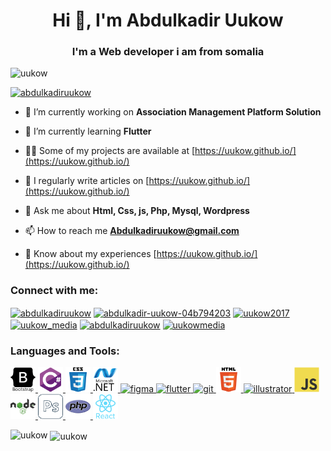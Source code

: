 <h1 align="center">Hi 👋, I'm Abdulkadir Uukow</h1>
<h3 align="center">I'm a Web developer i am from somalia</h3>

<p align="left"> <img src="https://komarev.com/ghpvc/?username=uukow&label=Profile%20views&color=0e75b6&style=flat" alt="uukow" /> </p>

<p align="left"> <a href="https://twitter.com/abdulkadiruukow" target="blank"><img src="https://img.shields.io/twitter/follow/abdulkadiruukow?logo=twitter&style=for-the-badge" alt="abdulkadiruukow" /></a> </p>

- 🔭 I’m currently working on **Association Management Platform Solution**

- 🌱 I’m currently learning **Flutter**

- 👨‍💻 Some of my projects are available at [https://uukow.github.io/](https://uukow.github.io/)

- 📝 I regularly write articles on [https://uukow.github.io/](https://uukow.github.io/)

- 💬 Ask me about **Html, Css, js, Php, Mysql, Wordpress**

- 📫 How to reach me **Abdulkadiruukow@gmail.com**

- 📄 Know about my experiences [https://uukow.github.io/](https://uukow.github.io/)

<h3 align="left">Connect with me:</h3>
<p align="left">
<a href="https://twitter.com/abdulkadiruukow" target="blank"><img align="center" src="https://raw.githubusercontent.com/rahuldkjain/github-profile-readme-generator/master/src/images/icons/Social/twitter.svg" alt="abdulkadiruukow" height="30" width="40" /></a>
<a href="https://linkedin.com/in/abdulkadir-uukow-04b794203" target="blank"><img align="center" src="https://raw.githubusercontent.com/rahuldkjain/github-profile-readme-generator/master/src/images/icons/Social/linked-in-alt.svg" alt="abdulkadir-uukow-04b794203" height="30" width="40" /></a>
<a href="https://fb.com/uukow2017" target="blank"><img align="center" src="https://raw.githubusercontent.com/rahuldkjain/github-profile-readme-generator/master/src/images/icons/Social/facebook.svg" alt="uukow2017" height="30" width="40" /></a>
<a href="https://instagram.com/uukow_media" target="blank"><img align="center" src="https://raw.githubusercontent.com/rahuldkjain/github-profile-readme-generator/master/src/images/icons/Social/instagram.svg" alt="uukow_media" height="30" width="40" /></a>
<a href="https://www.behance.net/abdulkadiruukow" target="blank"><img align="center" src="https://raw.githubusercontent.com/rahuldkjain/github-profile-readme-generator/master/src/images/icons/Social/behance.svg" alt="abdulkadiruukow" height="30" width="40" /></a>
<a href="https://www.youtube.com/c/uukowmedia" target="blank"><img align="center" src="https://raw.githubusercontent.com/rahuldkjain/github-profile-readme-generator/master/src/images/icons/Social/youtube.svg" alt="uukowmedia" height="30" width="40" /></a>
</p>

<h3 align="left">Languages and Tools:</h3>
<p align="left"> <a href="https://getbootstrap.com" target="_blank" rel="noreferrer"> <img src="https://raw.githubusercontent.com/devicons/devicon/master/icons/bootstrap/bootstrap-plain-wordmark.svg" alt="bootstrap" width="40" height="40"/> </a> <a href="https://www.w3schools.com/cs/" target="_blank" rel="noreferrer"> <img src="https://raw.githubusercontent.com/devicons/devicon/master/icons/csharp/csharp-original.svg" alt="csharp" width="40" height="40"/> </a> <a href="https://www.w3schools.com/css/" target="_blank" rel="noreferrer"> <img src="https://raw.githubusercontent.com/devicons/devicon/master/icons/css3/css3-original-wordmark.svg" alt="css3" width="40" height="40"/> </a> <a href="https://dotnet.microsoft.com/" target="_blank" rel="noreferrer"> <img src="https://raw.githubusercontent.com/devicons/devicon/master/icons/dot-net/dot-net-original-wordmark.svg" alt="dotnet" width="40" height="40"/> </a> <a href="https://www.figma.com/" target="_blank" rel="noreferrer"> <img src="https://www.vectorlogo.zone/logos/figma/figma-icon.svg" alt="figma" width="40" height="40"/> </a> <a href="https://flutter.dev" target="_blank" rel="noreferrer"> <img src="https://www.vectorlogo.zone/logos/flutterio/flutterio-icon.svg" alt="flutter" width="40" height="40"/> </a> <a href="https://git-scm.com/" target="_blank" rel="noreferrer"> <img src="https://www.vectorlogo.zone/logos/git-scm/git-scm-icon.svg" alt="git" width="40" height="40"/> </a> <a href="https://www.w3.org/html/" target="_blank" rel="noreferrer"> <img src="https://raw.githubusercontent.com/devicons/devicon/master/icons/html5/html5-original-wordmark.svg" alt="html5" width="40" height="40"/> </a> <a href="https://www.adobe.com/in/products/illustrator.html" target="_blank" rel="noreferrer"> <img src="https://www.vectorlogo.zone/logos/adobe_illustrator/adobe_illustrator-icon.svg" alt="illustrator" width="40" height="40"/> </a> <a href="https://developer.mozilla.org/en-US/docs/Web/JavaScript" target="_blank" rel="noreferrer"> <img src="https://raw.githubusercontent.com/devicons/devicon/master/icons/javascript/javascript-original.svg" alt="javascript" width="40" height="40"/> </a> <a href="https://nodejs.org" target="_blank" rel="noreferrer"> <img src="https://raw.githubusercontent.com/devicons/devicon/master/icons/nodejs/nodejs-original-wordmark.svg" alt="nodejs" width="40" height="40"/> </a> <a href="https://www.photoshop.com/en" target="_blank" rel="noreferrer"> <img src="https://raw.githubusercontent.com/devicons/devicon/master/icons/photoshop/photoshop-line.svg" alt="photoshop" width="40" height="40"/> </a> <a href="https://www.php.net" target="_blank" rel="noreferrer"> <img src="https://raw.githubusercontent.com/devicons/devicon/master/icons/php/php-original.svg" alt="php" width="40" height="40"/> </a> <a href="https://reactjs.org/" target="_blank" rel="noreferrer"> <img src="https://raw.githubusercontent.com/devicons/devicon/master/icons/react/react-original-wordmark.svg" alt="react" width="40" height="40"/> </a> </p>

<p><img align="left" src="https://github-readme-stats.vercel.app/api/top-langs?username=uukow&show_icons=true&locale=en&layout=compact" alt="uukow" /></p>

<p>&nbsp;<img align="center" src="https://github-readme-stats.vercel.app/api?username=uukow&show_icons=true&locale=en" alt="uukow" /></p>
